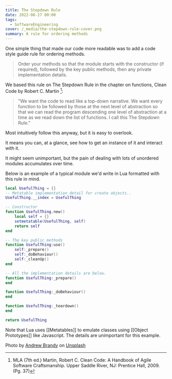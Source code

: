 ```yaml
---
title: The Stepdown Rule
date: 2022-06-27 00:00
tags:
  - SoftwareEngineering
cover: /_media/the-stepdown-rule-cover.png
summary: A rule for ordering methods
---
```


One simple thing that made our code more readable was to add a code style guide rule for ordering methods.

> Order your methods so that the module starts with the constructor (if required), followed by the key public methods, then any private implementation details.

We based this rule on The Stepdown Rule in the chapter on functions, Clean Code by Robert C. Martin [^1]:

> "We want the code to read like a top-down narrative. We want every function to be followed by those at the next level of abstraction so that we can read the program descending one level of abstraction at a time as we read down the list of functions. I call this The Stepdown Rule."

Most intuitively follow this anyway, but it is easy to overlook.

It means you can, at a glance, see how to get an instance of it and interact with it.

It might seem unimportant, but the pain of dealing with lots of unordered modules accumulates over time.

Below is an example of a typical module we'd write in Lua formatted with this rule in mind.

```lua
local UsefulThing = {}
-- Metatable implementation detail for create objects..
UsefulThing.__index = UsefulThing

-- Constructor
function UsefulThing.new()
    local self = {}
    setmetatable(UsefulThing, self)
    return self
end

-- The key public methods
function UsefulThing:use()
    self:_prepare()
    self:_doBehaviour()
    self:_cleanUp()
end

-- All the implementation details are below.
function UsefulThing:_prepare()
end

function UsefulThing:_doBehaviour()
end

function UsefulThing:_teardown()
end

return UsefulThing
```

Note that Lua uses [[Metatables]] to emulate classes using [[Object Prototypes]] like Javascript. The details are unimportant for this example.

Photo by <a href="https://unsplash.com/@andrew23brandy?utm_source=unsplash&utm_medium=referral&utm_content=creditCopyText">Andrew Brandy</a> on <a href="https://unsplash.com/s/photos/complexity-step?utm_source=unsplash&utm_medium=referral&utm_content=creditCopyText">Unsplash</a>
  
[^1]: MLA (7th ed.) Martin, Robert C. Clean Code: A Handbook of Agile Software Craftsmanship. Upper Saddle River, NJ: Prentice Hall, 2009. (Pg. 37)